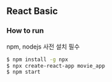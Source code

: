 ## React Basic

### How to run

npm, nodejs 사전 설치 필수

```bash
$ npm install -g npx
$ npx create-react-app movie_app
$ npm start
```

